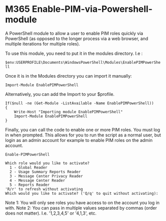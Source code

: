 # M365 Enable-PIM-via-Powershell-module

A PowerShell module to allow a user to enable PIM roles quickly via PowerShell (as opposed to the longer process via a web browser, and multiple iterations for multiple roles).

To use this module, you need to put it in the modules directory. I.e :

`$env:USERPROFILE\Documents\WindowsPowerShell\Modules\EnablePIMPowerShell`

Once it is in the Modules directory you can import it manually:

`Import-Module EnablePIMPowerShell`

Alternatively, you can add the Import to your $profile.

```
If($null -ne (Get-Module -ListAvailable -Name EnablePIMPowerShell))
{
    Write-Host "Importing module EnablePIMPowerShell"
    Import-Module EnablePIMPowerShell
}
```


Finally, you can call the code to enable one or more PIM roles.  You must log in when prompted.  This allows for you to run the script as a normal user, but login as an admin account for example to enable PIM roles on the admin account.

`Enable-PIMPowerShell`

```
Which role would you like to activate?
  1 - Global Reader 
  2 - Usage Summary Reports Reader 
  3 - Message Center Privacy Reader 
  4 - Message Center Reader 
  5 - Reports Reader 
'R/r' to refresh without activating
Which would you like to activate? ('Q/q' to quit without activating):
```
Note 1: You will only see roles you have access to on the account you log in with.
Note 2:  You can pass in multiple values separated by commas (order does not matter). I.e. '1,2,3,4,5' or '4,1,3', etc.

